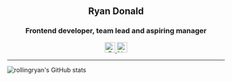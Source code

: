<div style="text-align: center;">
    <h2>Ryan Donald</h2>
    <h3>Frontend developer, team lead and aspiring manager</h3>
    <div>
        <a href="mailto:ryan@rollingcreative.co.za" title="Email" target="_blank">
            <img src="https://cdn-icons-png.flaticon.com/128/732/732200.png" data-src="https://cdn-icons-png.flaticon.com/128/732/732200.png" alt="Gmail" title="Gmail" width="24" height="24" srcset="https://cdn-icons-png.flaticon.com/128/732/732200.png 4x">
        </a>
        <a href="https://www.linkedin.com/in/ryan-donald-72090414/" title="Linkedin" target="_blank">
            <img src="https://cdn-icons-png.flaticon.com/128/3536/3536505.png" data-src="https://cdn-icons-png.flaticon.com/128/3536/3536505.png" alt="Linkedin " title="Linkedin " width="24" height="24" srcset="https://cdn-icons-png.flaticon.com/128/3536/3536505.png 4x">
        </a>
    </div>
    <hr />
 </div>
 
 ![rollingryan's GitHub stats](https://github-readme-stats.vercel.app/api?username=rollingryan&count_private=true&hide=stars&hide=stars,contribs&show_icons=true&theme=prussian&bg_color=30,#21262d,#3d444d)
